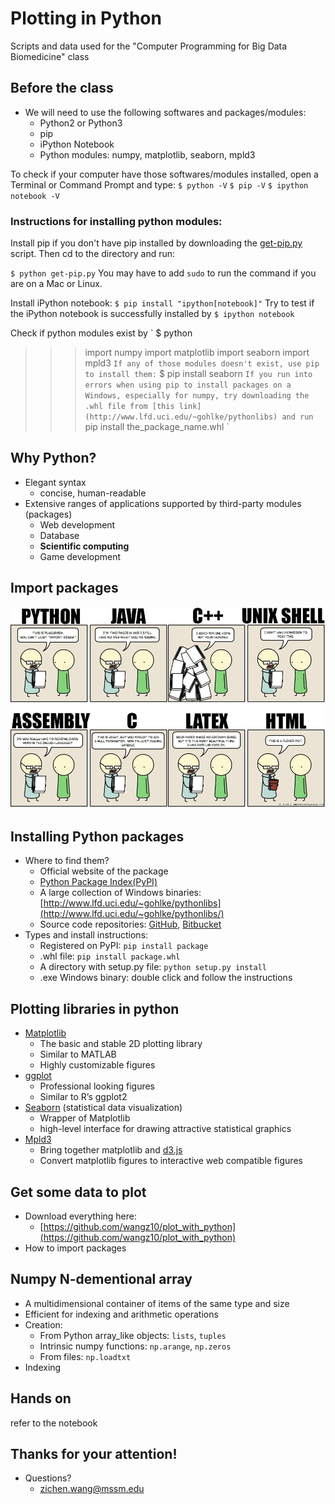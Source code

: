 # Plotting in Python
Scripts and data used for the "Computer Programming for Big Data Biomedicine" class
## Before the class
+ We will need to use the following softwares and packages/modules:
	- Python2 or Python3
	- pip
	- iPython Notebook
	- Python modules: numpy, matplotlib, seaborn, mpld3

To check if your computer have those softwares/modules installed, open a Terminal or Command Prompt and type:
`
$ python -V
` 
`
$ pip -V
`
`
$ ipython notebook -V
`

### Instructions for installing python modules:
Install pip if you don't have pip installed by downloading the [get-pip.py](https://bootstrap.pypa.io/get-pip.py) script. Then cd to the directory and run:

`
$ python get-pip.py
`
You may have to add `sudo` to run the command if you are on a Mac or Linux.

Install iPython notebook:
`
$ pip install "ipython[notebook]"
`
Try to test if the iPython notebook is successfully installed by 
`
$ ipython notebook
`

Check if python modules exist by 
`
$ python
>>> import numpy
>>> import matplotlib
>>> import seaborn
>>> import mpld3
`
If any of those modules doesn't exist, use pip to install them:
`
$ pip install seaborn
`
If you run into errors when using pip to install packages on a Windows, especially for numpy, try downloading the .whl file from [this link](http://www.lfd.uci.edu/~gohlke/pythonlibs) and run 
`
pip install the_package_name.whl
` 

## Why Python?
+ Elegant syntax
	- concise, human-readable
+ Extensive ranges of applications supported by third-party modules (packages)
	- Web development
	- Database
	- **Scientific computing**
	- Game development

## Import packages
![essays](essays.jpg)

## Installing Python packages
+ Where to find them?
	- Official website of the package
	- [Python Package Index(PyPI)](https://pypi.python.org/pypi)
	- A large collection of Windows binaries: [http://www.lfd.uci.edu/~gohlke/pythonlibs](http://www.lfd.uci.edu/~gohlke/pythonlibs/)
	- Source code repositories: [GitHub](https://github.com/), [Bitbucket](https://bitbucket.org/)
+ Types and install instructions:
	- Registered on PyPI: `pip install package`
	- .whl file: `pip install package.whl`
	- A directory with setup.py file: `python setup.py install`
	- .exe Windows binary: double click and follow the instructions

## Plotting libraries in python
+ [Matplotlib](http://matplotlib.org/index.html)
	- The basic and stable 2D plotting library
	- Similar to MATLAB
	- Highly customizable figures
+ [ggplot](http://ggplot.yhathq.com/)
	- Professional looking figures
	- Similar to R’s ggplot2
+ [Seaborn](http://stanford.edu/~mwaskom/software/seaborn/#) (statistical data visualization)
	- Wrapper of Matplotlib
	- high-level interface for drawing attractive statistical graphics
+ [Mpld3](http://mpld3.github.io/index.html)
	- Bring together matplotlib and [d3.js](http://d3js.org/)
	- Convert matplotlib figures to interactive web compatible figures

## Get some data to plot
+ Download everything here: 
	- [https://github.com/wangz10/plot_with_python](https://github.com/wangz10/plot_with_python)
+ How to import packages

## Numpy N-dementional array
+ A multidimensional container of items of the same type and size
+ Efficient for indexing and arithmetic operations
+ Creation:
	- From Python array_like objects: `lists`, `tuples` 
	- Intrinsic numpy functions: `np.arange`, `np.zeros`
	- From files: `np.loadtxt`
+ Indexing

## Hands on
refer to the notebook

## Thanks for your attention!
+ Questions?
	- [zichen.wang@mssm.edu](mailto:zichen.wang@mssm.edu)

